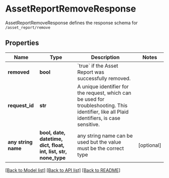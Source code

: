 # AssetReportRemoveResponse

AssetReportRemoveResponse defines the response schema for `/asset_report/remove`

## Properties
Name | Type | Description | Notes
------------ | ------------- | ------------- | -------------
**removed** | **bool** | &#x60;true&#x60; if the Asset Report was successfully removed. | 
**request_id** | **str** | A unique identifier for the request, which can be used for troubleshooting. This identifier, like all Plaid identifiers, is case sensitive. | 
**any string name** | **bool, date, datetime, dict, float, int, list, str, none_type** | any string name can be used but the value must be the correct type | [optional]

[[Back to Model list]](../README.md#documentation-for-models) [[Back to API list]](../README.md#documentation-for-api-endpoints) [[Back to README]](../README.md)


